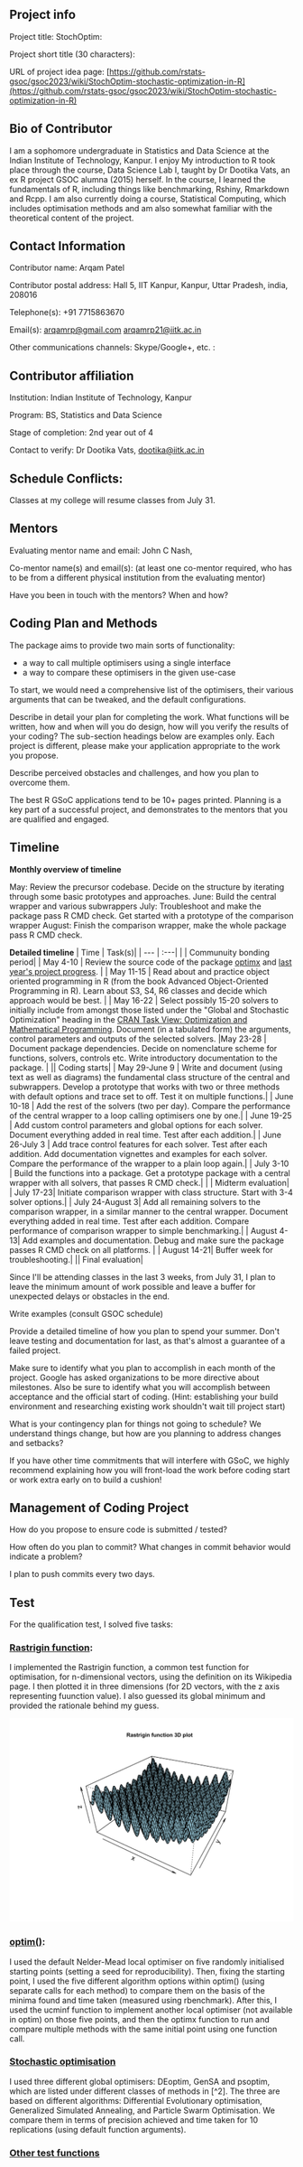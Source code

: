 ## Project info

Project title: StochOptim: 

Project short title (30 characters): 

URL of project idea page: [https://github.com/rstats-gsoc/gsoc2023/wiki/StochOptim-stochastic-optimization-in-R](https://github.com/rstats-gsoc/gsoc2023/wiki/StochOptim-stochastic-optimization-in-R)

## Bio of Contributor 

I am a sophomore undergraduate in Statistics and Data Science at the Indian Institute of Technology, Kanpur. I enjoy
My introduction to R took place through the course, Data Science Lab I, taught by Dr Dootika Vats, an ex R project GSOC alumna (2015) herself. In the course, I learned the fundamentals of R, including things like benchmarking, Rshiny, Rmarkdown and Rcpp. 
I am also currently doing a course, Statistical Computing, which includes optimisation methods and am also somewhat familiar with the theoretical content of the project.


## Contact Information 

Contributor name: Arqam Patel

Contributor postal address: Hall 5, IIT Kanpur, Kanpur, Uttar Pradesh, india, 208016

Telephone(s): +91 7715863670 

Email(s): 
arqamrp@gmail.com
arqamrp21@iitk.ac.in

Other communications channels: Skype/Google+, etc. : 


## Contributor affiliation

Institution: Indian Institute of Technology, Kanpur

Program: BS, Statistics and Data Science

Stage of completion: 2nd year out of 4

Contact to verify: Dr Dootika Vats, dootika@iitk.ac.in


## Schedule Conflicts:

Classes at my college will resume classes from July 31.

## Mentors

Evaluating mentor name and email: John C Nash, 

Co-mentor name(s) and email(s): (at least one co-mentor required, who has to be from a different physical institution from the evaluating mentor)

Have you been in touch with the mentors? When and how? 

## Coding Plan and Methods

The package aims to provide two main sorts of functionality:
- a way to call multiple optimisers using a single interface
- a way to compare these optimisers in the given use-case

To start, we would need a comprehensive list of the optimisers, their various arguments that can be tweaked, and the default configurations.





Describe in detail your plan for completing the work.  What functions will be written, how and when will you do design, how will you verify the results of your coding?  The sub-section headings below are examples only.  Each project is different, please make your application appropriate to the work you propose.  

Describe perceived obstacles and challenges, and how you plan to overcome them.

The best R GSoC applications tend to be 10+ pages printed.  Planning is a key part of a successful project, and demonstrates to the mentors that you are qualified and engaged.


## Timeline

**Monthly overview of timeline**

May: Review the precursor codebase. Decide on the structure by iterating through some basic prototypes and approaches.
June: Build the central wrapper and various subwrappers
July: Troubleshoot and make the package pass R CMD check. Get started with a prototype of the comparison wrapper
August: Finish the comparison wrapper, make the whole package pass R CMD check.

**Detailed timeline**
| Time | Task(s)|
| --- | :---|
|  | Communuity bonding period|
| May 4-10 | Review the source code of the package [optimx](https://cran.r-project.org/web/packages/optimx/index.html) and [last year's project progress](https://github.com/SudoWodo/StochOptim). |
| May 11-15 | Read about and practice object oriented programming in R (from the book Advanced Object-Oriented Programming in R). Learn about S3, S4, R6 classes and decide which approach would be best. |
| May 16-22 | Select possibly 15-20 solvers to initially include from amongst those listed under the "Global and Stochastic Optimization" heading in the [CRAN Task View: Optimization and Mathematical Programming](https://cran.r-project.org/web/views/Optimization.html). Document (in a tabulated form) the arguments, control parameters and outputs of the selected solvers. 
|May 23-28 | Document package dependencies. Decide on nomenclature scheme for functions, solvers, controls etc. Write introductory documentation to the package. |
|| Coding starts|
| May 29-June 9 | Write and document (using text as well as diagrams) the fundamental class structure of the central and subwrappers. Develop a prototype that works with two or three methods with default options and trace set to off. Test it on multiple functions.|
| June 10-18 | Add the rest of the solvers (two per day). Compare the performance of the central wrapper to a loop calling optimisers one by one.|
| June 19-25 | Add custom control parameters and global options for each solver. Document everything added in real time. Test after each addition.|
| June 26-July 3 | Add trace control features for each solver. Test after each addition. Add documentation vignettes and examples for each solver. Compare the performance of the wrapper to a plain loop again.|
| July 3-10 | Build the functions into a package. Get a prototype package with a central wrapper with all solvers, that passes R CMD check.|
| | Midterm evaluation|
| July 17-23| Initiate comparison wrapper with class structure. Start with 3-4 solver options.|
| July 24-August 3| Add all remaining solvers to the comparison wrapper, in a similar manner to the central wrapper. Document everything added in real time. Test after each addition. Compare performance of comparison wrapper to simple benchmarking.|
| August 4-13| Add examples and documentation. Debug and make sure the package passes R CMD check on all platforms. |
| August 14-21| Buffer week for troubleshooting.|
|| Final evaluation|

Since I'll be attending classes in the last 3 weeks, from July 31, I plan to leave the minimum amount of work possible and leave a buffer for unexpected delays or obstacles in the end.

Write examples 
(consult GSOC schedule)

Provide a detailed timeline of how you plan to spend your summer.  Don't leave testing and documentation for last, as that's almost a guarantee of a failed project. 

Make sure to identify what you plan to accomplish in each month of the project.  Google has asked organizations to be more directive about milestones. Also be sure to identify what you will accomplish between acceptance and the official start of coding. (Hint: establishing your build environment and researching existing work shouldn't wait till project start)

What is your contingency plan for things not going to schedule? We understand things change, but how are you planning to address changes and setbacks?

If you have other time commitments that will interfere with GSoC, we highly recommend explaining how you will front-load the work before coding start or work extra early on to build a cushion!

## Management of Coding Project

How do you propose to ensure code is submitted / tested?

How often do you plan to commit?  What changes in commit behavior would indicate a problem?

I plan to push commits every two days.

## Test

For the qualification test, I solved five tasks:
### [Rastrigin function](https://github.com/arqamrp/stochoptimtests/blob/main/tests/rastrigin.R):
I implemented the Rastrigin function, a common test function for optimisation, for n-dimensional vectors, using the definition on its Wikipedia page. I then plotted it in three dimensions (for 2D vectors, with the z axis representing fuunction value). I also guessed its global minimum and provided the rationale behind my guess.

![Rastrigin plot](https://github.com/arqamrp/stochoptimtests/blob/main/tests/rastrigin.png)

### [optim()](https://github.com/arqamrp/stochoptimtests/blob/main/tests/optim.R): 

I used the default Nelder-Mead local optimiser on five randomly initialised starting points (setting a seed for reproducibility). Then, fixing the starting point, I used the five different algorithm options within optim() (using separate calls for each method) to compare them on the basis of the minima found and time taken (measured using rbenchmark). 
After this, I used the ucminf function to implement another local optimiser (not available in optim) on those five points, and then the optimx function to run and compare multiple methods with the same initial point using one function call.



### [Stochastic optimisation](https://github.com/arqamrp/stochoptimtests/blob/main/tests/stochastic_optimisation.R) 

I used three different global optimisers: DEoptim, GenSA and psoptim, which are listed under different classes of methods in [^2]. The three are based on different algorithms: Differential Evolutionary optimisation, Generalized Simulated Annealing, and Particle Swarm Optimisation. 
We compare them in terms of precision achieved and time taken for 10 replications (using default function arguments).

### [Other test functions]()



















